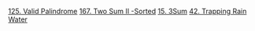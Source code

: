 [125. Valid Palindrome](https://leetcode.com/problems/valid-palindrome/)
[167. Two Sum II -Sorted](https://leetcode.com/problems/two-sum-ii-input-array-is-sorted/)
[15. 3Sum](https://leetcode.com/problems/3sum/)
[42. Trapping Rain Water](https://leetcode.com/problems/trapping-rain-water/)
